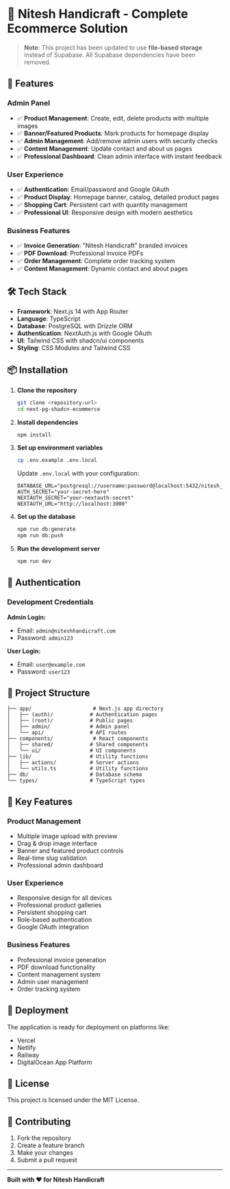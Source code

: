 # 🚀 Nitesh Handicraft - Complete Ecommerce Solution

> **Note**: This project has been updated to use **file-based storage** instead of Supabase. All Supabase dependencies have been removed.

## 🚀 Features

### **Admin Panel**
- ✅ **Product Management**: Create, edit, delete products with multiple images
- ✅ **Banner/Featured Products**: Mark products for homepage display
- ✅ **Admin Management**: Add/remove admin users with security checks
- ✅ **Content Management**: Update contact and about us pages
- ✅ **Professional Dashboard**: Clean admin interface with instant feedback

### **User Experience**
- ✅ **Authentication**: Email/password and Google OAuth
- ✅ **Product Display**: Homepage banner, catalog, detailed product pages
- ✅ **Shopping Cart**: Persistent cart with quantity management
- ✅ **Professional UI**: Responsive design with modern aesthetics

### **Business Features**
- ✅ **Invoice Generation**: "Nitesh Handicraft" branded invoices
- ✅ **PDF Download**: Professional invoice PDFs
- ✅ **Order Management**: Complete order tracking system
- ✅ **Content Management**: Dynamic contact and about pages

## 🛠️ Tech Stack

- **Framework**: Next.js 14 with App Router
- **Language**: TypeScript
- **Database**: PostgreSQL with Drizzle ORM
- **Authentication**: NextAuth.js with Google OAuth
- **UI**: Tailwind CSS with shadcn/ui components
- **Styling**: CSS Modules and Tailwind CSS

## 📦 Installation

1. **Clone the repository**
   ```bash
   git clone <repository-url>
   cd next-pg-shadcn-ecommerce
   ```

2. **Install dependencies**
   ```bash
   npm install
   ```

3. **Set up environment variables**
   ```bash
   cp .env.example .env.local
   ```
   
   Update `.env.local` with your configuration:
   ```env
   DATABASE_URL="postgresql://username:password@localhost:5432/nitesh_handicraft"
   AUTH_SECRET="your-secret-here"
   NEXTAUTH_SECRET="your-nextauth-secret"
   NEXTAUTH_URL="http://localhost:3000"
   ```

4. **Set up the database**
   ```bash
   npm run db:generate
   npm run db:push
   ```

5. **Run the development server**
   ```bash
   npm run dev
   ```

## 🔐 Authentication

### **Development Credentials**

**Admin Login:**
- Email: `admin@niteshhandicraft.com`
- Password: `admin123`

**User Login:**
- Email: `user@example.com`
- Password: `user123`

## 📁 Project Structure

```
├── app/                    # Next.js app directory
│   ├── (auth)/            # Authentication pages
│   ├── (root)/            # Public pages
│   ├── admin/             # Admin panel
│   └── api/               # API routes
├── components/             # React components
│   ├── shared/            # Shared components
│   └── ui/                # UI components
├── lib/                   # Utility functions
│   ├── actions/           # Server actions
│   └── utils.ts           # Utility functions
├── db/                    # Database schema
└── types/                 # TypeScript types
```

## 🎯 Key Features

### **Product Management**
- Multiple image upload with preview
- Drag & drop image interface
- Banner and featured product controls
- Real-time slug validation
- Professional admin dashboard

### **User Experience**
- Responsive design for all devices
- Professional product galleries
- Persistent shopping cart
- Role-based authentication
- Google OAuth integration

### **Business Features**
- Professional invoice generation
- PDF download functionality
- Content management system
- Admin user management
- Order tracking system

## 🚀 Deployment

The application is ready for deployment on platforms like:
- Vercel
- Netlify
- Railway
- DigitalOcean App Platform

## 📝 License

This project is licensed under the MIT License.

## 🤝 Contributing

1. Fork the repository
2. Create a feature branch
3. Make your changes
4. Submit a pull request

---

**Built with ❤️ for Nitesh Handicraft**